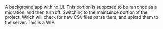 A background app with no UI. This portion is supposed to be ran once as a migration, and then turn off. Switching to the maintaince 
portion of the project. Which will check for new CSV files parse them, and upload them to the server. This is a WIP. 
